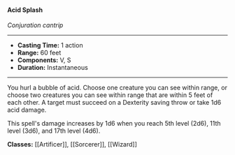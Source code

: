 #### Acid Splash
*Conjuration cantrip*
___
- **Casting Time:** 1 action
- **Range:** 60 feet
- **Components:** V, S
- **Duration:** Instantaneous
---
You hurl a bubble of acid. Choose one creature you can see within range, or choose two creatures you can see within range that are within 5 feet of each other. A target must succeed on a Dexterity saving throw or take 1d6 acid damage.

This spell's damage increases by 1d6 when you reach 5th level (2d6), 11th level (3d6), and 17th level (4d6).

**Classes:** [[Artificer]], [[Sorcerer]], [[Wizard]]